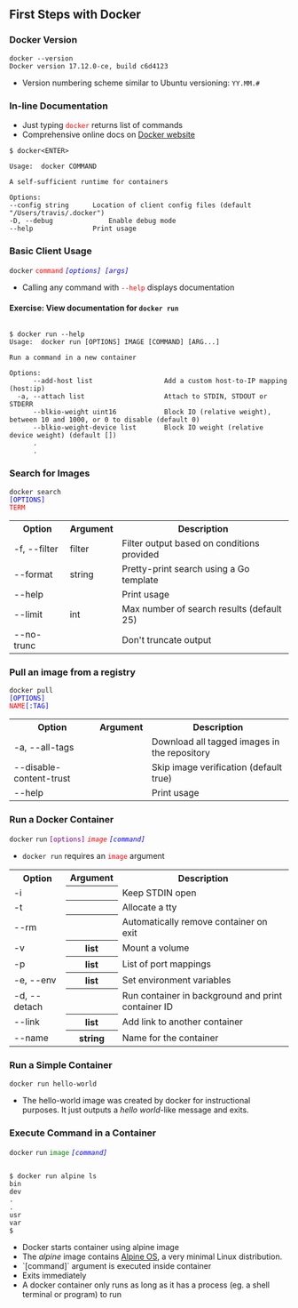## First Steps with Docker


### Docker Version
```
docker --version
Docker version 17.12.0-ce, build c6d4123
```

* Version numbering scheme similar to Ubuntu versioning: `YY.MM.#`



### In-line Documentation

* Just typing <code style="color:red;">docker</code> returns list of commands
* Comprehensive online docs on <a href="https://docs.docker.com/edge/engine/reference/commandline/docker/">Docker website</a>

```
$ docker<ENTER>

Usage:  docker COMMAND

A self-sufficient runtime for containers

Options:
--config string      Location of client config files (default "/Users/travis/.docker")
-D, --debug              Enable debug mode
--help               Print usage
```


### Basic Client Usage

<code>docker</code> <code style="color:red">command</code> <code style="color:blue;font-style:italic">[options] [args]</code> 

* Calling any command with <!-- .element: class="fragment" data-fragment-index="0" --><code style="color:red;">--help</code> displays documentation


#### Exercise: View documentation for `docker run`
<pre class="fragment" data-fragment-index="0"><code data-trim>
$ docker run --help
Usage:  docker run [OPTIONS] IMAGE [COMMAND] [ARG...]

Run a command in a new container

Options:
      --add-host list                  Add a custom host-to-IP mapping (host:ip)
  -a, --attach list                    Attach to STDIN, STDOUT or STDERR
      --blkio-weight uint16            Block IO (relative weight), between 10 and 1000, or 0 to disable (default 0)
      --blkio-weight-device list       Block IO weight (relative device weight) (default [])
      .
      .  
</code></pre>


### Search for Images

<code>docker search </code><code style="color:blue;">[OPTIONS]</code><code style="color:red;"> TERM</code> 
<table class="fragment" data-fragment-index="0">
    <tr>
    <th>Option</th>
    <th>Argument</th>
    <th>Description </th>
    </tr>
<tr><td>-f, --filter     </td><td>filter </td><td>  Filter output based on conditions provided</td></tr>
<tr><td>    --format     </td><td>string </td><td>  Pretty-print search using a Go template</td></tr>
<tr><td>    --help       </td><td>       </td><td>   Print usage</td></tr>
<tr><td>    --limit      </td><td>int    </td><td>   Max number of search results (default 25)</td></tr>
<tr><td>    --no-trunc   </td><td>       </td><td>  Don't truncate output</td></tr>
</table>



### Pull an image from a registry

<code>docker pull </code><code style="color:blue;">[OPTIONS]</code><code style="color:red;"> NAME</code><code style="color:blue;">[:TAG]</code> 

<table class="fragment" data-fragment-index="0">
    <tr>
    <th>Option</th>
    <th>Argument</th>
    <th>Description </th>
    </tr>

<tr><td>-a, --all-tags              </td><td>  </td><td>Download all tagged images in the repository</td></tr>
<tr><td>    --disable-content-trust </td><td>  </td><td>Skip image verification (default true)</td></tr>
<tr><td>    --help                  </td><td>  </td><td>Print usage</td></tr>

</table>
<asciinema-player class="fragment" data-fragment-index="1" autoplay="0" loop="loop"  font-size="medium" speed="1"
theme="solarized-light" src="asciinema/docker-pull.json" cols="200" rows="10"></asciinema-player>


### Run a Docker Container
<code>docker</code> <code >run</code> <code style="color:purple">[options]</code> <code style="color:red;font-style:italic">image</code> <code style="color:blue;font-style:italic">[command]</code> 

* <!-- .element: class="fragment" data-fragment-index="0" --><code>docker run</code> requires an <code style="color:red">image</code> argument
<table class="fragment" data-fragment-index="1">
<tr>
<th>Option</th>
<th>Argument</th>
<th>Description </th>
</tr>
<tr><td>-i     </td><th>         </th>      <td>Keep STDIN open</td></tr>
<tr><td>-t     </td><th>         </th>      <td>Allocate a tty</td></tr>
<tr><td>--rm   </td><th>         </th>      <td>Automatically remove container on exit</td></tr>
<tr><td>-v     </td><th>  list   </th>      <td>Mount a volume</td></tr>
<tr><td>-p     </td><th>  list   </th>      <td>List of port mappings</td></tr>
<tr><td>-e, --env     </td><th>  list   </th>
<td>Set environment variables</td></tr>
<tr><td>-d, --detach     </td><th></th>      <td>Run
container in background and print container ID</td></tr>
<tr><td>--link </td><th>  list   </th>      <td>Add link to another container</td></tr>
<tr><td>--name </td><th>  string </th>      <td>Name for the container</td></tr>
</table>


### Run a Simple Container

```
docker run hello-world
```
<asciinema-player autoplay="1" loop="loop" font-size="medium" speed="1"
    theme="solarized-light" src="asciinema/asciicast-122666.json" cols="150" rows="10"></asciinema-player>

* The hello-world image was created by docker for instructional purposes. It just outputs a <!-- .element: class="fragment" data-fragment-index="0" -->_hello world_-like message and exits.


### Execute Command in a Container

<code>docker</code> <code >run</code> <code style="color:green;">image</code> <code style="color:blue;font-style:italic">[command]</code>
<pre class="fragment" data-fragment-index="0"><code data-trim>
$ docker run alpine ls
bin
dev
.
.
usr
var
$ 
</code></pre>

* Docker starts container using alpine image <!-- .element: class="fragment" data-fragment-index="0" -->
* The <!-- .element: class="fragment" data-fragment-index="1" -->_alpine_ image contains [Alpine OS](https://www.aplinelinux.org/about/), a very minimal Linux distribution.    
*  <!-- .element: class="fragment" data-fragment-index="2" -->`[command]` argument is executed inside container 
* Exits immediately <!-- .element: class="fragment" data-fragment-index="3" -->
* A docker container only runs as long as it has a process (eg. a shell terminal or program) to run <!-- .element: class="fragment" data-fragment-index="4" -->



